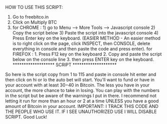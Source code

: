 HOW TO USE THIS SCRIPT:
1. Go to freebitco.in
2. Click on Multiply BTC
3.  for CHROME : 1) go to Menu --> More Tools --> Javascript console
                 2) Copy the script below
                 3) Paste the script into the javascript console
                 4) Press Enter key on the keyboard. (EASIER METHOD - An easier method is to right click on the page, click INSPECT, then CONSOLE, delete everything in console and then paste the code and press enter). 
    for FIREFOX : 1. Press F12 key on the keyboard
                  2. Copy and paste the script below on the console line
                  3. then press ENTER key on the keyboard.
******************* SCRIPT ********************

So here is the script copy from 1 to 115 and paste in console hit enter and then click on hi or lo the auto bet will start. You'll want to fund or have in your account with at least $30-$40 in Bitcoin. The less you have in your account, the more chance to take in losing. You can play with the numbers in the script but be aware of the warnings I put in there. I recommend not letting it run for more than an hour or 2 at a time UNLESS you have a good amount of Bitcoin in your account. IMPORTANT: I TRACK THIS CODE AND THE PEOPLE WHO USE IT. IF I SEE UNAUTHORIZED USE I WILL DISABLE SCRIPT. 
Good Luck!
